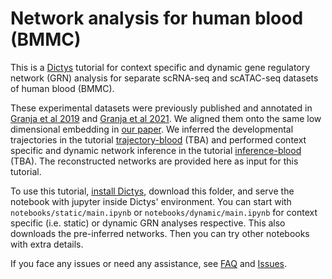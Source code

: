# Network analysis for human blood (BMMC)

This is a [Dictys](https://github.com/pinellolab/dictys) tutorial for context specific and dynamic gene regulatory network (GRN) analysis for separate scRNA-seq and scATAC-seq datasets of human blood (BMMC).

These experimental datasets were previously published and annotated in [Granja et al 2019](https://dx.doi.org/10.1038/s41587-019-0332-7) and [Granja et al 2021](https://dx.doi.org/10.1038/s41588-021-00790-6). We aligned them onto the same low dimensional embedding in [our paper](https://doi.org/10.1101/2022.09.14.508036). We inferred the developmental trajectories in the tutorial [trajectory-blood](https://github.com/pinellolab/dictys/tree/master/doc/tutorials/trajectory-blood) (TBA) and performed context specific and dynamic network inference in the tutorial [inference-blood](https://github.com/pinellolab/dictys/tree/master/doc/tutorials/inference-blood) (TBA). The reconstructed networks are provided here as input for this tutorial.

To use this tutorial, [install Dictys](https://github.com/pinellolab/dictys#installation), download this folder, and serve the notebook with jupyter inside Dictys' environment. You can start with `notebooks/static/main.ipynb` or `notebooks/dynamic/main.ipynb` for context specific (i.e. static) or dynamic GRN analyses respective. This also downloads the pre-inferred networks. Then you can try other notebooks with extra details.

If you face any issues or need any assistance, see [FAQ](https://github.com/pinellolab/dictys#faq) and [Issues](https://github.com/pinellolab/dictys#issues).
